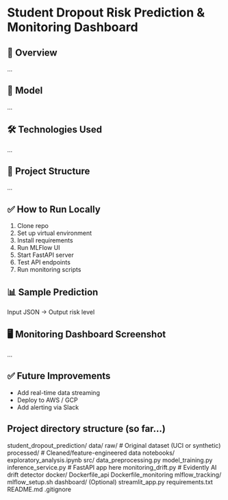 # Student Dropout Risk Prediction & Monitoring Dashboard

## 🚀 Overview
...

## 🧠 Model
...

## 🛠️ Technologies Used
...

## 📂 Project Structure
...

## ✅ How to Run Locally
1. Clone repo
2. Set up virtual environment
3. Install requirements
4. Run MLFlow UI
5. Start FastAPI server
6. Test API endpoints
7. Run monitoring scripts

## 📊 Sample Prediction
Input JSON → Output risk level

## 🖥️ Monitoring Dashboard Screenshot
...

## ✅ Future Improvements
- Add real-time data streaming
- Deploy to AWS / GCP
- Add alerting via Slack


## Project directory structure (so far...)

student_dropout_prediction/
    data/
        raw/                # Original dataset (UCI or synthetic)
        processed/          # Cleaned/feature-engineered data
        notebooks/
           exploratory_analysis.ipynb
        src/
          data_preprocessing.py
          model_training.py
          inference_service.py        # FastAPI app here
          monitoring_drift.py         # Evidently AI drift detector
    docker/
        Dockerfile_api
        Dockerfile_monitoring
    mlflow_tracking/
        mlflow_setup.sh
    dashboard/ (Optional)
        streamlit_app.py
    requirements.txt
    README.md
    .gitignore

